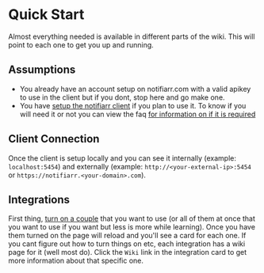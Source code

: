 # Quick Start

Almost everything needed is available in different parts of the wiki. This will point to each one to get you up and running.

## Assumptions

- You already have an account setup on notifiarr.com with a valid apikey to use in the client but if you dont, stop here and go make one.
- You have [setup the notifiarr client](../client/install.md) if you plan to use it. To know if you will need it or not you can view the faq [for information on if it is required](../faq/faq.md#q-is-the-notifiarr-client-required)

## Client Connection

Once the client is setup locally and you can see it internally (example: `localhost:5454`) and externally (example: `http://<your-external-ip>:5454` or `https://notifiarr.<your-domain>.com`).

## Integrations

First thing, [turn on a couple](../../pages/website/integrationsSetup.md#main-setup) that you want to use
(or all of them at once that you want to use if you want but less is more while learning).
Once you have them turned on the page will reload and you'll see a card for each one.
If you cant figure out how to turn things on etc, each integration has a wiki page for it (well most do).
Click the `Wiki` link in the integration card to get more information about that specific one.
